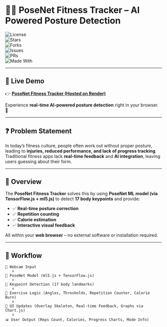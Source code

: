 # 🏋️‍♂️ PoseNet Fitness Tracker – AI Powered Posture Detection  

![License](https://img.shields.io/github/license/your-username/PoseNet-Fitness-Tracker?color=blueviolet)  
![Stars](https://img.shields.io/github/stars/your-username/PoseNet-Fitness-Tracker?style=social)  
![Forks](https://img.shields.io/github/forks/your-username/PoseNet-Fitness-Tracker?style=social)  
![Issues](https://img.shields.io/github/issues/your-username/PoseNet-Fitness-Tracker)  
![PRs](https://img.shields.io/github/issues-pr/your-username/PoseNet-Fitness-Tracker?color=green)  
![Made With](https://img.shields.io/badge/Made%20with-ml5.js%20%7C%20p5.js%20%7C%20TensorFlow.js-orange)  

---

## 🔗 Live Demo  
👉 [**PoseNet Fitness Tracker (Hosted on Render)**](https://posture-detection-ml-web-app.onrender.com)  

Experience **real-time AI-powered posture detection** right in your browser. 🚀  

---

## ❓ Problem Statement  
In today’s fitness culture, people often work out without proper posture, leading to **injuries, reduced performance, and lack of progress tracking**.  
Traditional fitness apps lack **real-time feedback** and **AI integration**, leaving users guessing about their form.  

---

## 📖 Overview  
The **PoseNet Fitness Tracker** solves this by using **PoseNet ML model (via TensorFlow.js + ml5.js)** to detect **17 body keypoints** and provide:  
- ✅ **Real-time posture correction**  
- ✅ **Repetition counting**  
- ✅ **Calorie estimation**  
- ✅ **Interactive visual feedback**  

All within your **web browser** – no external software or installation required.  

---

## 🔄 Workflow  

```plaintext
📸 Webcam Input
   ⬇
🧠 PoseNet Model (ml5.js + TensorFlow.js)
   ⬇
📍 Keypoint Detection (17 body landmarks)
   ⬇
📏 Exercise Logic (Angles, Thresholds, Repetition Counter, Calorie Burn)
   ⬇
🎨 UI Updates (Overlay Skeleton, Real-time Feedback, Graphs via Chart.js)
   ⬇
📊 User Output (Reps Count, Calories, Progress Charts, Mode Info)

